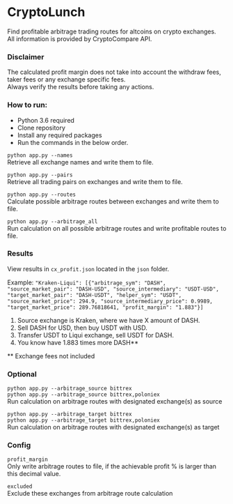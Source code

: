 # CryptoLunch

Find profitable arbitrage trading routes for altcoins on crypto exchanges.  
All information is provided by CryptoCompare API.

### Disclaimer

The calculated profit margin does not take into account the withdraw fees, taker fees or any exchange specific fees.  
Always verify the results before taking any actions.

### How to run:

* Python 3.6 required
* Clone repository
* Install any required packages
* Run the commands in the below order.

`python app.py --names`  
Retrieve all exchange names and write them to file.

`python app.py --pairs`  
Retrieve all trading pairs on exchanges and write them to file.

`python app.py --routes`  
Calculate possible arbitrage routes between exchanges and write them to file.

`python app.py --arbitrage_all`  
Run calculation on all possible arbitrage routes and write profitable routes to file.

### Results

View results in `cx_profit.json` located in the `json` folder.

Example:
`"Kraken-Liqui": [{"arbitrage_sym": "DASH", "source_market_pair": "DASH-USD", "source_intermediary": "USDT-USD", "target_market_pair": "DASH-USDT", "helper_sym": "USDT", "source_market_price": 294.9, "source_intermediary_price": 0.9989, "target_market_price": 289.76818641, "profit_margin": "1.883"}]`

1) Source exchange is Kraken, where we have X amount of DASH.
2) Sell DASH for USD, then buy USDT with USD.
3) Transfer USDT to Liqui exchange, sell USDT for DASH.
4) You know have 1.883 times more DASH**

** Exchange fees not included

### Optional

`python app.py --arbitrage_source bittrex`  
`python app.py --arbitrage_source bittrex,poloniex`  
Run calculation on arbitrage routes with designated exchange(s) as source

`python app.py --arbitrage_target bittrex`  
`python app.py --arbitrage_target bittrex,poloniex`  
Run calculation on arbitrage routes with designated exchange(s) as target

### Config

`profit_margin`  
Only write arbitrage routes to file, if the achievable profit % is larger than this decimal value.

`excluded`  
Exclude these exchanges from arbitrage route calculation
